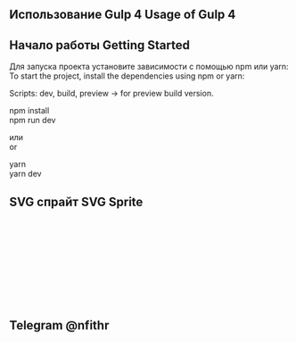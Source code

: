 ## Использование Gulp 4 Usage of Gulp 4

## Начало работы Getting Started

Для запуска проекта установите зависимости с помощью npm или yarn: <br>
To start the project, install the dependencies using npm or yarn:

Scripts: dev, build, preview -> for preview build version.

npm install <br>
npm run dev

или <br> or

yarn <br>
yarn dev

## SVG спрайт SVG Sprite

<svg class="some-svg">
    <use xlink:href="assets/img/svg/sprite.svg#arrow"></use>
</svg>

<!-- <svg class="some-svg">
    <use xlink:href="assets/img/svg/sprite.svg#arrow"></use>
</svg> -->



## Telegram @nfithr
